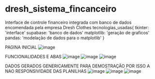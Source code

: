 # dresh_sistema_fincanceiro

Interface de controle financeiro integrada com banco de dados encomendada pela empresa Dresh Clothes 
tecnologias_usadas{
          tkinter: 'interface'
          supabase: 'banco de dados'
          matplotlib: 'geração de graficos'
          pandas: 'modelação de dados para o matplotlib'
}

  
  PAGINA INICIAL
 ![image](https://user-images.githubusercontent.com/76177303/160172865-54a7b1a5-cc1b-4831-bbe0-91b30ae57edc.png)
 
 FUNCIONALIDADES E ABAS
 ![image](https://user-images.githubusercontent.com/76177303/160172927-c7017c2d-818f-4c35-ac06-16c28a0e7cfd.png)
![image](https://user-images.githubusercontent.com/76177303/160173019-b089be04-b8c1-4a02-b5d9-6085984c59b8.png)
![image](https://user-images.githubusercontent.com/76177303/160170486-9aa2a8ca-eacd-4f76-bf45-b341a58a3407.png)

DADOS GERADOS GENERICAMENTE PARA DEMOSTRAÇÃO POR ISSO A NAO RESPONSIVIDADE DAS PLANILHAS
![image](https://user-images.githubusercontent.com/76177303/160172384-fd128ad2-03bf-4996-a856-1d05839dfe3e.png)
![image](https://user-images.githubusercontent.com/76177303/160173121-98f3de65-525a-4633-bff2-53fbfb14b290.png)
![image](https://user-images.githubusercontent.com/76177303/160173203-57a60434-eb71-4dc3-a556-0ce8041fff3c.png)







